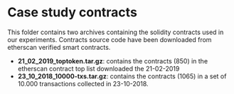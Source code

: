# Case study contracts

This folder contains two archives containing the solidity contracts used in our experiments.
Contracts source code have been downloaded from etherscan verified smart contracts.

- **21_02_2019_toptoken.tar.gz**: contains the contracts (850) in the etherscan contract top list downloaded the 21-02-2019
- **23_10_2018_10000-txs.tar.gz**: contains the contracts (1065) in a set of 10.000 transactions collected in 23-10-2018.